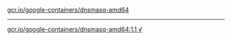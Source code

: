 [gcr.io/google-containers/dnsmasq-amd64](https://hub.docker.com/r/anjia0532/dnsmasq-amd64/tags/) 

----
[gcr.io/google-containers/dnsmasq-amd64:1.1 √](https://hub.docker.com/r/anjia0532/dnsmasq-amd64/tags/)

